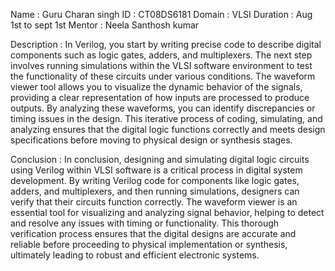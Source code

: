 Name : Guru Charan singh
ID : CT08DS6181
Domain : VLSI
Duration : Aug 1st to sept 1st
Mentor : Neela Santhosh kumar

Description :
In Verilog, you start by writing precise code to describe digital components such as logic gates, adders, and multiplexers. The next step involves running simulations within the VLSI software environment to test the functionality of these circuits under various conditions. The waveform viewer tool allows you to visualize the dynamic behavior of the signals, providing a clear representation of how inputs are processed to produce outputs. By analyzing these waveforms, you can identify discrepancies or timing issues in the design. This iterative process of coding, simulating, and analyzing ensures that the digital logic functions correctly and meets design specifications before moving to physical design or synthesis stages.


Conclusion : 
In conclusion, designing and simulating digital logic circuits using Verilog within VLSI software is a critical process in digital system development. By writing Verilog code for components like logic gates, adders, and multiplexers, and then running simulations, designers can verify that their circuits function correctly. The waveform viewer is an essential tool for visualizing and analyzing signal behavior, helping to detect and resolve any issues with timing or functionality. This thorough verification process ensures that the digital designs are accurate and reliable before proceeding to physical implementation or synthesis, ultimately leading to robust and efficient electronic systems.

